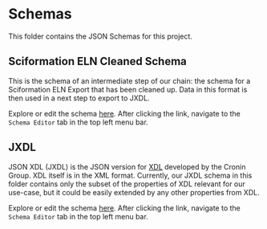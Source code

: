 # Schemas

This folder contains the JSON Schemas for this project.


## Sciformation ELN Cleaned Schema

This is the schema of an intermediate step of our chain: the schema for a Sciformation ELN Export that has been cleaned up.
Data in this format is then used in a next step to export to JXDL.

Explore or edit the schema [here](https://metaconfigurator.github.io/meta-configurator/?schema=https://github.com/FAIRChemistry/FAIRSynthesis/blob/main/data-model/schemas/sciformation_eln_cleaned.schema.json).
After clicking the link, navigate to the `Schema Editor` tab in the top left menu bar.


## JXDL

JSON XDL (JXDL) is the JSON version for [XDL](https://croningroup.gitlab.io/chemputer/xdl/standard/index.html) developed by the Cronin Group.
XDL itself is in the XML format.
Currently, our JXDL schema in this folder contains only the subset of the properties of XDL relevant for our use-case, but it could be easily extended by any other properties from XDL.

Explore or edit the schema [here](https://metaconfigurator.github.io/meta-configurator/?schema=https://github.com/FAIRChemistry/FAIRSynthesis/blob/main/data-model/schemas/jxdl.schema.json).
After clicking the link, navigate to the `Schema Editor` tab in the top left menu bar.
